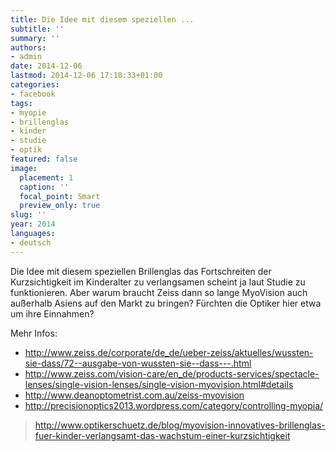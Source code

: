 ```yaml
---
title: Die Idee mit diesem speziellen ...
subtitle: ''
summary: ''
authors:
- admin
date: 2014-12-06
lastmod: 2014-12-06 17:18:33+01:00
categories:
- facebook
tags:
- myopie
- brillenglas
- kinder
- studie
- optik
featured: false
image:
  placement: 1
  caption: ''
  focal_point: Smart
  preview_only: true
slug: ''
year: 2014
languages:
- deutsch
---
```


Die Idee mit diesem speziellen Brillenglas das Fortschreiten der Kurzsichtigkeit im Kinderalter zu verlangsamen scheint ja laut Studie zu funktionieren. Aber warum braucht Zeiss dann so lange MyoVision auch außerhalb Asiens auf den Markt zu bringen? Fürchten die Optiker hier etwa um ihre Einnahmen?

Mehr Infos: 
- http://www.zeiss.de/corporate/de_de/ueber-zeiss/aktuelles/wussten-sie-dass/72--ausgabe-von-wussten-sie--dass---.html
- http://www.zeiss.com/vision-care/en_de/products-services/spectacle-lenses/single-vision-lenses/single-vision-myovision.html#details
- http://www.deanoptometrist.com.au/zeiss-myovision
- http://precisionoptics2013.wordpress.com/category/controlling-myopia/
> http://www.optikerschuetz.de/blog/myovision-innovatives-brillenglas-fuer-kinder-verlangsamt-das-wachstum-einer-kurzsichtigkeit